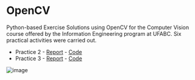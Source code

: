 # OpenCV

Python-based Exercise Solutions using OpenCV for the Computer Vision course offered by the Information Engineering program at UFABC.
Six practical activities were carried out.
- Practice 2 - [Report](https://github.com/brunoperillo/OpenCV/blob/main/Vis%C3%A3oComputacional-Pratica2.pdf) - [Code](https://github.com/brunoperillo/OpenCV/blob/main/Vis%C3%A3oComputacional-Pratica2.ipynb)
- Practice 3 - [Report](https://github.com/brunoperillo/OpenCV/blob/main/Vis%C3%A3oComputacional-Pratica3.pdf) - [Code](https://github.com/brunoperillo/OpenCV/blob/main/Vis%C3%A3oComputacional-Pratica3.ipynb)

![image](https://github.com/brunoperillo/OpenCV/assets/25699466/66ddbe7d-3a29-4eec-b469-c8e25f389390)
